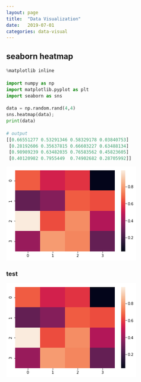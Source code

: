 ```yaml
---
layout: page
title:  "Data Visualization"
date:   2019-07-01
categories: data-visual
---
```


## seaborn heatmap
```python
%matplotlib inline

import numpy as np
import matplotlib.pyplot as plt
import seaborn as sns

data = np.random.rand(4,4)
sns.heatmap(data);
print(data)

# output
[[0.66551277 0.53291346 0.58329178 0.03840753]
 [0.28192606 0.35637815 0.66603227 0.63488134]
 [0.98989239 0.63482035 0.76583562 0.45823605]
 [0.40120982 0.7955449  0.74902682 0.28705992]]
```
![](data-visual/data-visual-heatmap.png)

### test
![](/assets/images/data-visual-heatmap01.png)
